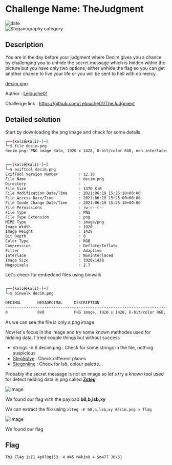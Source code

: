 # Challenge Name: TheJudgment


![date](https://img.shields.io/badge/date-19.06.2021-brightgreen.svg)  
![Steganography category](https://img.shields.io/badge/category-Steganography-blueviolet.svg)   


## Description

You are in the day before your judgment where Decim gives you a chance by challenging you to unhide the secret message which is hidden within the picture but you have only two options, either unhide the flag so you can get another chance to live your life or you will be sent to hell with no mercy.  

[decim.png](decim.png)  

Author : [Lelouche01](https://github.com/Lelouche01)

Challenge link : https://github.com/Lelouche01/TheJudgment 

## Detailed solution

Start by downloading the png image and check for some details  
  
```bash
┌──(kali㉿kali)-[~]
└─$ file decim.png                                                                             
decim.png: PNG image data, 1920 x 1428, 8-bit/color RGB, non-interlaced
```  

```bash  

┌──(kali㉿kali)-[~]
└─$ exiftool decim.png
ExifTool Version Number         : 12.16
File Name                       : decim.png
Directory                       : .
File Size                       : 1370 KiB
File Modification Date/Time     : 2021:06:19 15:25:10+00:00
File Access Date/Time           : 2021:06:19 15:25:09+00:00
File Inode Change Date/Time     : 2021:06:19 15:25:10+00:00
File Permissions                : rw-r--r--
File Type                       : PNG
File Type Extension             : png
MIME Type                       : image/png
Image Width                     : 1920
Image Height                    : 1428
Bit Depth                       : 8
Color Type                      : RGB
Compression                     : Deflate/Inflate
Filter                          : Adaptive
Interlace                       : Noninterlaced
Image Size                      : 1920x1428
Megapixels                      : 2.7

```  

Let's check for embedded files using binwalk  

```bash  

┌──(kali㉿kali)-[~]
└─$ binwalk decim.png

DECIMAL       HEXADECIMAL     DESCRIPTION
--------------------------------------------------------------------------------
0             0x0             PNG image, 1920 x 1428, 8-bit/color RGB, non-interlaced

```  

As we can see the file is only a png image  

Now let's focus in the image and try some known methodes used for hidding data. I tried couple things but without success 

- strings -n 6 decim.png : Check for some strings in the file, nothing suspicious  
- [StegSolve](https://github.com/zardus/ctf-tools/blob/master/stegsolve/install) : Check different planes
- [Stegonline](https://stegonline.georgeom.net/upload) : Check for lsb, colour palette...  

Probably the secret message is not an image so let's try a known tool used for detect hidding data in png called [**Zsteg**](https://github.com/zed-0xff/zsteg)  

![image](https://user-images.githubusercontent.com/72421091/122651154-cba1a000-d12e-11eb-97e4-a387d123f1a5.png)

We found our flag with the payload  **b8,b,lsb,xy**  

We can extract the file using  ``` zsteg -E b8,b,lsb,xy decim.png > flag ```

![image](https://user-images.githubusercontent.com/72421091/122651343-1374f700-d130-11eb-8d7a-092ae3cd084f.png) 

We found our flag 



## Flag

```
Th3 Fl4g 1s{1 4p0l0g153. 4 W45 M4k1n9 4 5m477 J0k3}
```
